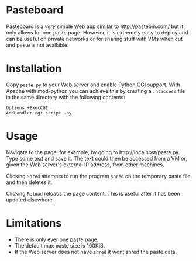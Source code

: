 Pasteboard
==========

Pasteboard is a *very* simple Web app similar to http://pastebin.com/ but it
only allows for one paste page.  However, it is extremely easy to deploy and can
be useful on private networks or for sharing stuff with VMs when cut and paste
is not available.

# Installation
Copy ``paste.py`` to your Web server and enable Python CGI support.  With Apache
with mod-python you can achieve this by creating a ``.htaccess`` file in the
same directory with the following contents:

    Options +ExecCGI
    AddHandler cgi-script .py

# Usage
Navigate to the page, for example, by going to http://localhost/paste.py.
Type some text and save it.  The text could then be accessed from a VM or, given
the Web server's external IP address, from other machines.

Clicking ``Shred`` attempts to run the program ``shred`` on the temporary paste
file and then deletes it.

Clicking ``Reload`` reloads the page content.  This is useful after it has been
updated elsewhere.

# Limitations
 * There is only ever one paste page.
 * The default max paste size is 100KiB.
 * If the Web server does not have ``shred`` it wont shred the paste data.
